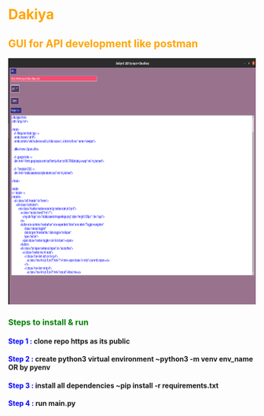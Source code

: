 <h1 style="color:orange"> Dakiya </h1>

<h2 style="color:orange"> GUI for API development like postman </h2>
<img src="images/dakiya_shot.png" height="500" width="600"/>
<h3 style="color:green"> Steps to install & run </h3>
<h4><span style="color:blue"> Step 1 : </span> clone repo https as its public </h4>
<h4><span style="color:blue"> Step 2 : </span> create python3 virtual environment ~python3 -m venv env_name OR by pyenv </h4>
<h4><span style="color:blue"> Step 3 : </span> install all dependencies ~pip install -r requirements.txt </h4>
<h4><span style="color:blue"> Step 4 : </span> run main.py </h4>